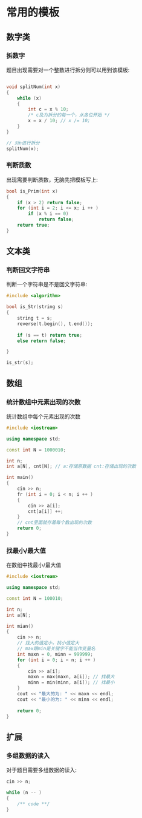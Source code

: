 # 常用的模板

## 数字类

### 拆数字

题目出现需要对一个整数进行拆分则可以用到该模板:

```C++

void splitNum(int x)
{
    while (x)
    {
        int c = x % 10;
        /* c及为拆分的每一个，从各位开始 */
        x = x / 10; // x /= 10;
    }
}

// 对n进行拆分
splitNum(x);
```

### 判断质数

出现需要判断质数，无脑先把模板写上:

```C++
bool is_Prim(int x)  
{  
    if (x > 2) return false;  
    for (int i = 2; i <= x; i ++ )  
        if (x % i == 0)  
            return false;  
    return true;  
}
```

## 文本类

### 判断回文字符串

判断一个字符串是不是回文字符串:

```C++
#include <algorithm>

bool is_Str(string s)
{
    string t = s;
    reverse(t.begin(), t.end());
    
    if (s == t) return true;
    else return false;

}

is_str(s);
```

## 数组

### 统计数组中元素出现的次数

统计数组中每个元素出现的次数

```cpp
#include <iostream>

using namespace std;

const int N = 1000010;

int n;
int a[N], cnt[N]; // a:存储原数据 cnt:存储出现的次数

int main()
{
    cin >> n;
    fr (int i = 0; i < n; i ++ )
    {
        cin >> a[i];
        cnt[a[i]] ++;
    }
    // cnt里面就存着每个数出现的次数
    return 0;
}
```

### 找最小/最大值

在数组中找最小/最大值

```cpp
#include <iostream>

using namespace std;

const int N = 100010;

int n;
int a[N];

int mian()
{
    cin >> n;
    // 找大的值定小，找小值定大
    // max跟min是关键字不能当作变量名
    int maxn = 0, minn = 999999;
    for (int i = 0; i < n; i ++ )
    {
        cin >> a[i];
        maxn = max(maxn, a[i]); // 找最大
        minn = min(minn, a[i]); // 找最小
    }
    cout << "最大的为: " << maxn << endl;
    cout << "最小的为: " << minn << endl;
    
    return 0;
}
```

## 扩展

### 多组数据的读入

对于题目需要多组数据的读入:

```C++
cin >> n;

while (n -- )
{
    /** code **/
}
```